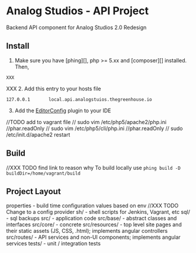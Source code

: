 # Analog Studios - API Project

Backend API component for Analog Studios 2.0 Redesign

## Install

1. Make sure you have [phing][], php >= 5.xx and [composer][] installed. Then,
```
XXX
```
XXX
2. Add this entry to your hosts file
```
127.0.0.1       local.api.analogstuios.thegreenhouse.io
```
3. Add the [EditorConfig][] plugin to your IDE

[EditorConfig]: http://editorconfig.org/

//TODO add to vagrant file
// sudo vim /etc/php5/apache2/php.ini  //phar.readOnly
// sudo vim /etc/php5/cli/php.ini  //phar.readOnly
// sudo /etc/init.d/apache2 restart

## Build

//XXX TODO find link to reason why
To build locally use `phing build -D buildDir=/home/vagrant/build`

## Project Layout

properties - build time configuration values based on env //XXX TODO Change to a config provider
sh/ - shell scripts for Jenkins, Vagrant, etc
sql/ - sql backups
src/ - application code
src/base/ - abstract classes and interfaces
src/core/ - concrete
src/resources/ - top level site pages and their static assets (JS, CSS, .html); implements angular controllers
src/routes/ - API services and non-UI components; implements angular services
tests/ - unit / integration tests